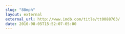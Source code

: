 ```yaml
---
slug: "88mph"
layout: external
external_url: http://www.imdb.com/title/tt0088763/
date: 2010-08-05T15:52:07-05:00
---
```

